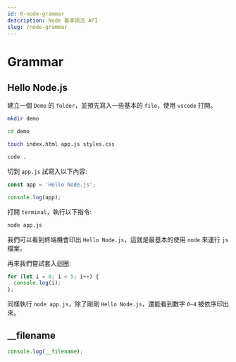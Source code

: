 ```yaml
---
id: 0-node-grammar
description: Node 基本語法 API
slug: /node-grammar
---
```


# Grammar

## Hello Node.js

建立一個 `Demo` 的 `folder`，並預先寫入一些基本的 `file`，使用 `vscode` 打開。

```bash
mkdir demo

cd demo

touch index.html app.js styles.css

code .
```

切到 `app.js` 試寫入以下內容:

```javascript
const app = 'Hello Node.js';

console.log(app);
```

打開 `terminal`，執行以下指令:

```bash
node app.js
```

我們可以看到終端機會印出 `Hello Node.js`，這就是最基本的使用 `node` 來運行 `js` 檔案。

再來我們嘗試套入迴圈:

```javascript
for (let i = 0; i < 5; i++) {
  console.log(i);
};
```

同樣執行 `node app.js`，除了剛剛 `Hello Node.js`，還能看到數字 `0~4` 被依序印出來。

## __filename

```javascript
console.log(__filename);
```